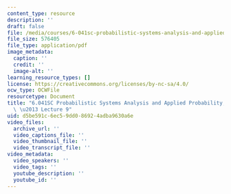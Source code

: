 ```yaml
---
content_type: resource
description: ''
draft: false
file: /media/courses/6-041sc-probabilistic-systems-analysis-and-applied-probability-fall-2013/d5be591c6ec59dd086924adba9630a6e_MIT6_041SCF13_lec09_300k.pdf
file_size: 576405
file_type: application/pdf
image_metadata:
  caption: ''
  credit: ''
  image-alt: ''
learning_resource_types: []
license: https://creativecommons.org/licenses/by-nc-sa/4.0/
ocw_type: OCWFile
resourcetype: Document
title: "6.041SC Probabilistic Systems Analysis and Applied Probability, Fall 2013Transcript\
  \ \u2013 Lecture 9"
uid: d5be591c-6ec5-9dd0-8692-4adba9630a6e
video_files:
  archive_url: ''
  video_captions_file: ''
  video_thumbnail_file: ''
  video_transcript_file: ''
video_metadata:
  video_speakers: ''
  video_tags: ''
  youtube_description: ''
  youtube_id: ''
---
```

